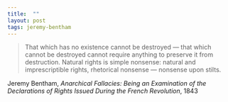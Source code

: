```yaml
---
title:  ""
layout: post
tags: jeremy-bentham
---
```


> That which has no existence cannot be destroyed — that which cannot be destroyed cannot require anything to preserve it from destruction. Natural rights is simple nonsense: natural and imprescriptible rights, rhetorical nonsense — nonsense upon stilts.

Jeremy Bentham, _Anarchical Fallacies: Being an Examination of the Declarations of Rights Issued During the French Revolution_, 1843